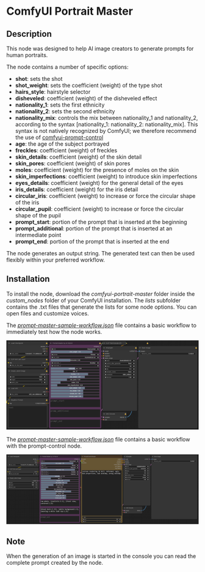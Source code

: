 # ComfyUI Portrait Master

## Description

This node was designed to help AI image creators to generate prompts for human portraits.

The node contains a number of specific options:

- **shot**: sets the shot
- **shot_weight**: sets the coefficient (weight) of the type shot
- **hairs_style**: hairstyle selector
- **disheveled**: coefficient (weight) of the disheveled effect
- **nationality_1**: sets the first ethnicity
- **nationality_2**: sets the second ethnicity
- **nationality_mix**: controls the mix between nationality_1 and nationality_2, according to the syntax [nationality_1: nationality_2: nationality_mix]. This syntax is not natively recognized by ComfyUI; we therefore recommend the use of [comfyui-prompt-control](https://github.com/asagi4/comfyui-prompt-control)
- **age**: the age of the subject portrayed
- **freckles**: coefficient (weight) of freckles
- **skin_details**: coefficient (weight) of the skin detail
- **skin_pores**: coefficient (weight) of skin pores
- **moles**: coefficient (weight) for the presence of moles on the skin
- **skin_imperfections**: coefficient (weight) to introduce skin imperfections
- **eyes_details**: coefficient (weight) for the general detail of the eyes
- **iris_details**: coefficient (weight) for the iris detail
- **circular_iris**: coefficient (weight) to increase or force the circular shape of the iris
- **circular_pupil**: coefficient (weight) to increase or force the circular shape of the pupil
- **prompt_start**: portion of the prompt that is inserted at the beginning
- **prompt_additional**: portion of the prompt that is inserted at an intermediate point
- **prompt_end**: portion of the prompt that is inserted at the end

The node generates an output string. The generated text can then be used flexibly within your preferred workflow.

## Installation

To install the node, download the _comfyui-portrait-master_ folder inside the _custom_nodes_ folder of your ComfyUI installation.
The _lists_ subfolder contains the .txt files that generate the lists for some node options. You can open files and customize voices.

The [_prompt-master-sample-workflow.json_](https://github.com/florestefano1975/comfyui-portrait-master/blob/main/prompt-master-sample-workflow.json) file contains a basic workflow to immediately test how the node works.

![Example workflow](/screenshot/comfyui-prompt-master-01.png)

The [_prompt-master-sample-workflow.json_](https://github.com/florestefano1975/comfyui-portrait-master/blob/main/prompt-master-prompt-control-workflow.json) file contains a basic workflow with the prompt-control node.

![Example workflow](/screenshot/comfyui-prompt-master-07.png)

## Note

When the generation of an image is started in the console you can read the complete prompt created by the node.
